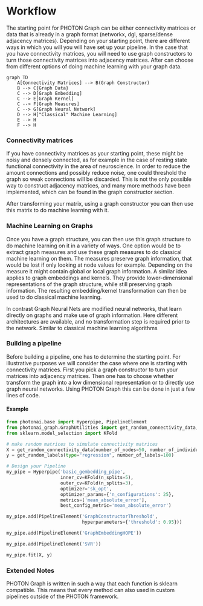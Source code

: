 # Workflow

The starting point for PHOTON Graph can be either connectivity matrices or data that is already in a graph format (networkx, dgl, sparse/dense adjacency matrices). Depending on your starting point, there are different ways in which you will you will have set up your pipeline. In the case that you have connectivity matrices, you will need to use graph constructors to turn those connectivity matrices into adjacency matrices. After can choose from different options of doing machine learning with your graph data.

```mermaid
graph TD
    A[Connectivity Matrices] --> B(Graph Constructor)
    B --> C{Graph Data}
    C --> D[Graph Embedding]
    C --> E[Graph Kernel]
    C --> F[Graph Measures]
    C --> G[Graph Neural Network]
    D --> H["Classical" Machine Learning]
    E --> H
    F --> H
```

### Connectivity matrices

If you have connectivity matrices as your starting point, these might be noisy and densely connected, as for example in the case of resting state functional connectivity in the area of neuroscience. In order to reduce the amount connections and possibly reduce noise, one could threshold the graph so weak connections will be discarded. This is not the only possible way to construct adjacency matrices, and many more methods have been implemented, which can be found in the graph constructor section.

After transforming your matrix, using a graph constructor you can then use this matrix to do machine learning with it.

### Machine Learning on Graphs

Once you have a graph structure, you can then use this graph structure to do machine learning on it in a variety of ways. One option would be to extract graph measures and use these graph measures to do classical machine learning on them. The measures preserve graph information, that would be lost if only looking at node values for example. Depending on the measure it might contain global or local graph information. A similar idea applies to graph embeddings and kernels. They provide lower-dimensional representations of the graph structure, while still preserving graph information. The resulting embedding/kernel transformation can then be used to do classical machine learning.

In contrast Graph Neural Nets are modified neural networks, that learn directly on graphs and make use of graph information. Here different architectures are available, and no transformation step is required prior to the network. Similar to classical machine learning algorithms

### Building a pipeline

Before building a pipeline, one has to determine the starting point. For illustrative purposes we will consider the case where one is starting with connectivity matrices. First you pick a graph constructor to turn your matrices into adjacency matrices. Then one has to choose whether transform the graph into a low dimensional representation or to directly use graph neural networks. Using PHOTON Graph this can be done in just a few lines of code.

#### Example

```python
from photonai.base import Hyperpipe, PipelineElement
from photonai_graph.GraphUtilities import get_random_connectivity_data, get_random_labels
from sklearn.model_selection import KFold

# make random matrices to simulate connectivity matrices
X = get_random_connectivity_data(number_of_nodes=50, number_of_individuals=100)
y = get_random_labels(type="regression", number_of_labels=100)

# Design your Pipeline
my_pipe = Hyperpipe('basic_gembedding_pipe',
                    inner_cv=KFold(n_splits=5),
                    outer_cv=KFold(n_splits=3),
                    optimizer='sk_opt',
                    optimizer_params={'n_configurations': 25},
                    metrics=['mean_absolute_error'],
                    best_config_metric='mean_absolute_error')

my_pipe.add(PipelineElement('GraphConstructorThreshold',
                            hyperparameters={'threshold': 0.95}))

my_pipe.add(PipelineElement('GraphEmbeddingHOPE'))

my_pipe.add(PipelineElement('SVR'))

my_pipe.fit(X, y)
```

### Extended Notes

PHOTON Graph is written in such a way that each function is sklearn compatible. This means that every method can also used in custom pipelines outside of the PHOTON framework.
